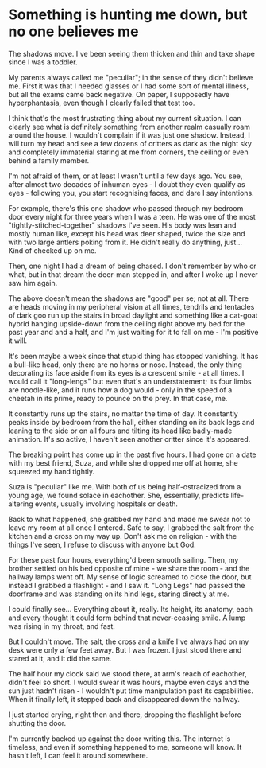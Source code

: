 # Something is hunting me down, but no one believes me
The shadows move. I've been seeing them thicken and thin and take shape since I was a toddler.

My parents always called me "peculiar"; in the sense of they didn't believe me. First it was that I needed glasses or I had some sort of mental illness, but all the exams came back negative. On paper, I supposedly have hyperphantasia, even though I clearly failed that test too.

I think that's the most frustrating thing about my current situation. I can clearly see what is definitely something from another realm casually roam around the house. I wouldn't complain if it was just one shadow. Instead, I will turn my head and see a few dozens of critters as dark as the night sky and completely immaterial staring at me from corners, the ceiling or even behind a family member.

I'm not afraid of them, or at least I wasn't until a few days ago. You see, after almost two decades of inhuman eyes - I doubt they even qualify as eyes - following you, you start recognising faces, and dare I say intentions.

For example, there's this one shadow who passed through my bedroom door every night for three years when I was a teen. He was one of the most "tightly-stitched-together" shadows I've seen. His body was lean and mostly human like, except his head was deer shaped, twice the size and with two large antlers poking from it. He didn't really do anything, just... Kind of checked up on me.

Then, one night I had a dream of being chased. I don't remember by who or what, but in that dream the deer-man stepped in, and after I woke up I never saw him again.

The above doesn't mean the shadows are "good" per se; not at all. There are heads moving in my peripheral vision at all times, tendrils and tentacles of dark goo run up the stairs in broad daylight and something like a cat-goat hybrid hanging upside-down from the ceiling right above my bed for the past year and and a half, and I'm just waiting for it to fall on me - I'm positive it will.

It's been maybe a week since that stupid thing has stopped vanishing. It has a bull-like head, only there are no horns or nose. Instead, the only thing decorating its face aside from its eyes is a crescent smile - at all times. I would call it "long-lengs" but even that's an understatement; its four limbs are noodle-like, and it runs how a dog would - only in the speed of a cheetah in its prime, ready to pounce on the prey. In that case, me.

It constantly runs up the stairs, no matter the time of day. It constantly peaks inside by bedroom from the hall, either standing on its back legs and leaning to the side or on all fours and tilting its head like badly-made animation. It's so active, I haven't seen another critter since it's appeared.

The breaking point has come up in the past five hours. I had gone on a date with my best friend, Suza, and while she dropped me off at home, she squeezed my hand tightly.

Suza is "peculiar" like me. With both of us being half-ostracized from a young age, we found solace in eachother. She, essentially, predicts life-altering events, usually involving hospitals or death.

Back to what happened, she grabbed my hand and made me swear not to leave my room at all once I entered. Safe to say, I grabbed the salt from the kitchen and a cross on my way up. Don't ask me on religion - with the things I've seen, I refuse to discuss with anyone but God.

For these past four hours, everything'd been smooth sailing. Then, my brother settled on his bed opposite of mine - we share the room - and the hallway lamps went off. My sense of logic screamed to close the door, but instead I grabbed a flashlight - and I saw it. "Long Legs" had passed the doorframe and was standing on its hind legs, staring directly at me.

I could finally see... Everything about it, really. Its height, its anatomy, each and every thought it could form behind that never-ceasing smile. A lump was rising in my throat, and fast.

But I couldn't move. The salt, the cross and a knife I've always had on my desk were only a few feet away. But I was frozen. I just stood there and stared at it, and it did the same.

The half hour my clock said we stood there, at arm's reach of eachother, didn't feel so short. I would swear it was hours, maybe even days and the sun just hadn't risen - I wouldn't put time manipulation past its capabilities. When it finally left, it stepped back and disappeared down the hallway.

I just started crying, right then and there, dropping the flashlight before shutting the door.

I'm currently backed up against the door writing this. The internet is timeless, and even if something happened to me, someone will know. It hasn't left, I can feel it around somewhere.